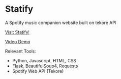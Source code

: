 # Statify
A Spotify music companion website built on tekore API

[Visit Statify!](http://www.statify.one)

[Video Demo](https://www.youtube.com/watch?v=_4mkh9iP5L4)

Relevant Tools:
- Python, Javascript, HTML, CSS
- Flask, BeautifulSoup4, Requests
- Spotify Web API (Tekore)
